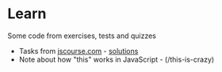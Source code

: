 # Learn
Some code from exercises, tests and quizzes

* Tasks from [jscourse.com](http://jscourse.com/tasks/) - [solutions](/jscourse.com)
* Note about how "this" works in JavaScript - (/this-is-crazy)
